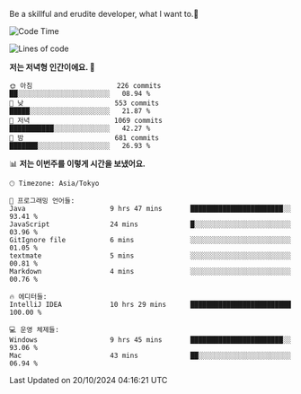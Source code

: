 Be a skillful and erudite developer, what I want to.👶

<!--START_SECTION:waka-->
![Code Time](http://img.shields.io/badge/Code%20Time-1%2C325%20hrs%2037%20mins-blue)

![Lines of code](https://img.shields.io/badge/%EC%A0%80%EB%8A%94%20%EC%97%AC%ED%83%9C%EA%B9%8C%EC%A7%80%20-883.0%20thousand%20%EC%A4%84%EC%9D%98%20%EC%BD%94%EB%93%9C%EB%A5%BC%20%EC%9E%91%EC%84%B1%ED%96%88%EC%96%B4%EC%9A%94.-blue)

**저는 저녁형 인간이에요. 🦉** 

```text
🌞 아침                     226 commits         ██░░░░░░░░░░░░░░░░░░░░░░░   08.94 % 
🌆 낮　                     553 commits         █████░░░░░░░░░░░░░░░░░░░░   21.87 % 
🌃 저녁                     1069 commits        ███████████░░░░░░░░░░░░░░   42.27 % 
🌙 밤　                     681 commits         ███████░░░░░░░░░░░░░░░░░░   26.93 % 
```


📊 **저는 이번주를 이렇게 시간을 보냈어요.** 

```text
🕑︎ Timezone: Asia/Tokyo

💬 프로그래밍 언어들: 
Java                     9 hrs 47 mins       ███████████████████████░░   93.41 % 
JavaScript               24 mins             █░░░░░░░░░░░░░░░░░░░░░░░░   03.96 % 
GitIgnore file           6 mins              ░░░░░░░░░░░░░░░░░░░░░░░░░   01.05 % 
textmate                 5 mins              ░░░░░░░░░░░░░░░░░░░░░░░░░   00.81 % 
Markdown                 4 mins              ░░░░░░░░░░░░░░░░░░░░░░░░░   00.76 % 

🔥 에디터들: 
IntelliJ IDEA            10 hrs 29 mins      █████████████████████████   100.00 % 

💻 운영 체제들: 
Windows                  9 hrs 45 mins       ███████████████████████░░   93.06 % 
Mac                      43 mins             ██░░░░░░░░░░░░░░░░░░░░░░░   06.94 % 
```


 Last Updated on 20/10/2024 04:16:21 UTC
<!--END_SECTION:waka-->
